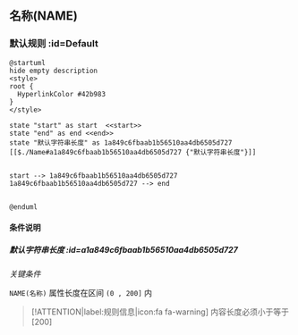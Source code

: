 ## 名称(NAME) <!-- {docsify-ignore-all} -->

   

### 默认规则 :id=Default

```plantuml
@startuml
hide empty description
<style>
root {
  HyperlinkColor #42b983
}
</style>

state "start" as start  <<start>>
state "end" as end <<end>>
state "默认字符串长度" as 1a849c6fbaab1b56510aa4db6505d727 [[$./Name#a1a849c6fbaab1b56510aa4db6505d727 {"默认字符串长度"}]]


start --> 1a849c6fbaab1b56510aa4db6505d727 
1a849c6fbaab1b56510aa4db6505d727 --> end 


@enduml
```

#### 条件说明

##### 默认字符串长度 :id=a1a849c6fbaab1b56510aa4db6505d727


*关键条件*


`NAME(名称)` 属性长度在区间 `(0 , 200]` 内

> [!ATTENTION|label:规则信息|icon:fa fa-warning]
> 内容长度必须小于等于[200]







